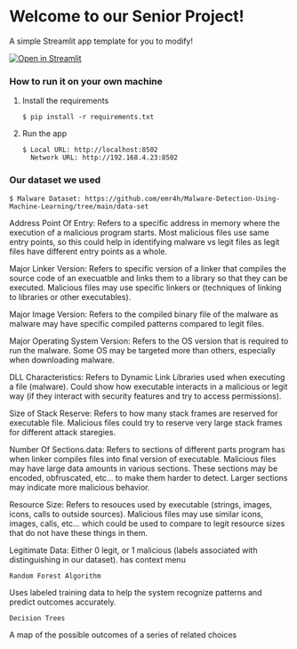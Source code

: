 # Welcome to our Senior Project!

A simple Streamlit app template for you to modify!

[![Open in Streamlit](https://static.streamlit.io/badges/streamlit_badge_black_white.svg)](https://blank-app-template.streamlit.app/)

### How to run it on your own machine

1. Install the requirements

   ```
   $ pip install -r requirements.txt
   ```

2. Run the app

   ```
   $ Local URL: http://localhost:8502
     Network URL: http://192.168.4.23:8502
   ```

### Our dataset we used
   ```
   $ Malware Dataset: https://github.com/emr4h/Malware-Detection-Using-Machine-Learning/tree/main/data-set 
   ```
   Address Point Of Entry: Refers to a specific address in memory where the execution of a malicious program starts. Most malicious files use same    entry points, so this could help in identifying malware vs legit files as legit files have different entry points as a whole.
 
Major Linker Version: Refers to specific version of a linker that compiles the source code of an execuatble and links them to a library so that they can be executed. Malicious files may use specific linkers or (techniques of linking to libraries or other executables).
 
Major Image Version: Refers to the compiled binary file of the malware as malware may have specific compiled patterns compared to legit files.
 
Major Operating System Version: Refers to the OS version that is required to run the malware. Some OS may be targeted more than others, especially when downloading malware.
 
DLL Characteristics: Refers to Dynamic Link Libraries used when executing a file (malware). Could show how executable interacts in a malicious or legit way (if they interact with security features and try to access permissions).
 
Size of Stack Reserve: Refers to how many stack frames are reserved for executable file. Malicious files could try to reserve very large stack frames for different attack staregies.
 
Number Of Sections.data: Refers to sections of different parts program has when linker compiles files into final version of executable. Malicious files may have large data amounts in various sections. These sections may be encoded, obfruscated, etc... to make them harder to detect. Larger sections may indicate more malicious behavior.
 
Resource Size: Refers to resouces used by executable (strings, images, icons, calls to outside sources). Malicious files may use similar icons, images, calls, etc... which could be used to compare to legit resource sizes that do not have these things in them.
 
Legitimate Data: Either 0 legit, or 1 malicious (labels associated with distinguishing in our dataset).
has context menu

```
Random Forest Algorithm
```
   Uses labeled training data to help the system recognize patterns and predict outcomes accurately.
```
Decision Trees
```
   A map of the possible outcomes of a series of related choices



